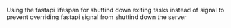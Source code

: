 Using the fastapi lifespan for shuttind down exiting tasks instead of signal to prevent overriding fastapi signal from shuttind down the server